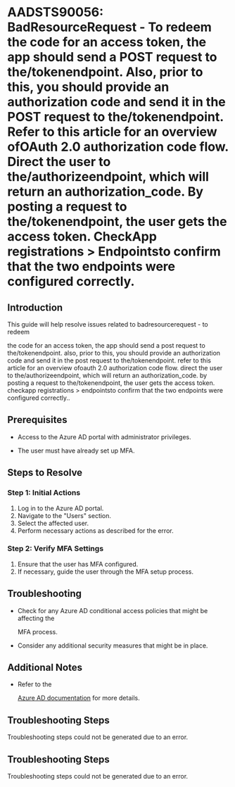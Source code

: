 # AADSTS90056: BadResourceRequest - To redeem the code for an access token, the app should send a POST request to the/tokenendpoint. Also, prior to this, you should provide an authorization code and send it in the POST request to the/tokenendpoint. Refer to this article for an overview ofOAuth 2.0 authorization code flow. Direct the user to the/authorizeendpoint, which will return an authorization\_code. By posting a request to the/tokenendpoint, the user gets the access token. CheckApp registrations > Endpointsto confirm that the two endpoints were configured correctly.


## Introduction

This guide will help resolve issues related to badresourcerequest - to redeem

the code for an access token, the app should send a post request to
the/tokenendpoint. also, prior to this, you should provide an authorization code
and send it in the post request to the/tokenendpoint. refer to this article for
an overview ofoauth 2.0 authorization code flow. direct the user to
the/authorizeendpoint, which will return an authorization\_code. by posting a
request to the/tokenendpoint, the user gets the access token. checkapp
registrations > endpointsto confirm that the two endpoints were configured
correctly..


## Prerequisites


* Access to the Azure AD portal with administrator privileges.

* The user must have already set up MFA.


## Steps to Resolve


### Step 1: Initial Actions

1. Log in to the Azure AD portal.
2. Navigate to the "Users" section.
3. Select the affected user.
4. Perform necessary actions as described for the error.


### Step 2: Verify MFA Settings

1. Ensure that the user has MFA configured.
2. If necessary, guide the user through the MFA setup process.


## Troubleshooting


* Check for any Azure AD conditional access policies that might be affecting the

  MFA process.

* Consider any additional security measures that might be in place.


## Additional Notes


* Refer to the

  [Azure AD 
documentation](https://learn.microsoft.com/en-us/azure/active-directory/)
  for more details.


## Troubleshooting Steps

Troubleshooting steps could not be generated due to an error.


## Troubleshooting Steps

Troubleshooting steps could not be generated due to an error.